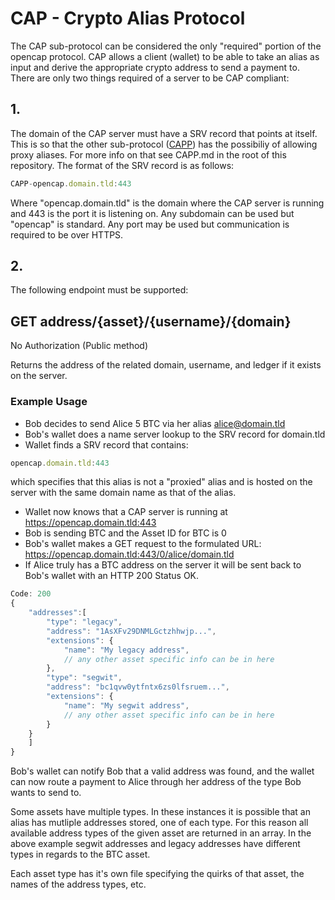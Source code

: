 # CAP - Crypto Alias Protocol

The CAP sub-protocol can be considered the only "required" portion of the opencap protocol. CAP allows a client (wallet) to be able to take an alias as input and derive the appropriate crypto address to send a payment to. There are only two things required of a server to be CAP compliant:

## 1.
The domain of the CAP server must have a SRV record that points at itself. This is so that the other sub-protocol ([CAPP](/CAPP.md)) has the possibiliy of allowing proxy aliases. For more info on that see CAPP.md in the root of this repository. The format of the SRV record is as follows:

```javascript
CAPP-opencap.domain.tld:443
```

Where "opencap.domain.tld" is the domain where the CAP server is running and 443 is the port it is listening on. Any subdomain can be used but "opencap" is standard. Any port may be used but communication is required to be over HTTPS.

## 2.
The following endpoint must be supported:

## GET address/{asset}/{username}/{domain}

No Authorization (Public method)

Returns the address of the related domain, username, and ledger if it exists on the server.

### Example Usage

* Bob decides to send Alice 5 BTC via her alias alice@domain.tld
* Bob's wallet does a name server lookup to the SRV record for domain.tld
* Wallet finds a SRV record that contains:

```javascript
opencap.domain.tld:443
```

which specifies that this alias is not a "proxied" alias and is hosted on the server with the same domain name as that of the alias.

* Wallet now knows that a CAP server is running at https://opencap.domain.tld:443
* Bob is sending BTC and the Asset ID for BTC is 0
* Bob's wallet makes a GET request to the formulated URL: https://opencap.domain.tld:443/0/alice/domain.tld
* If Alice truly has a BTC address on the server it will be sent back to Bob's wallet with an HTTP 200 Status OK.

```javascript
Code: 200
{
    "addresses":[
        "type": "legacy",
        "address": "1AsXFv29DNMLGctzhhwjp...",
        "extensions": {
            "name": "My legacy address",
            // any other asset specific info can be in here
        },
        "type": "segwit",
        "address": "bc1qvw0ytfntx6zs0lfsruem...",
        "extensions": {
            "name": "My segwit address",
            // any other asset specific info can be in here
        }
    }
    ]
}
```

Bob's wallet can notify Bob that a valid address was found, and the wallet can now route a payment to Alice through her address of the type Bob wants to send to.

Some assets have multiple types. In these instances it is possible that an alias has mutliple addresses stored, one of each type. For this reason all available address types of the given asset are returned in an array. In the above example segwit addresses and legacy addresses have different types in regards to the BTC asset.

Each asset type has it's own file specifying the quirks of that asset, the names of the address types, etc.